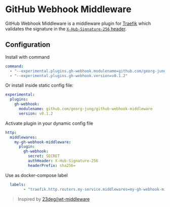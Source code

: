 # GitHub Webhook Middleware

GitHub Webhook Middleware is a middleware plugin for [Traefik](https://github.com/containous/traefik) which validates the signature in the [`X-Hub-Signature-256` header](https://docs.github.com/en/developers/webhooks-and-events/webhooks/securing-your-webhooks).

## Configuration

Install with command

```yaml
command:
  - "--experimental.plugins.gh-webhook.modulename=github.com/georg-jung/github-webhook-middleware"
  - "--experimental.plugins.gh-webhook.version=v0.1.2"
```

Or install inside static config file:

```yaml
experimental:
  plugins:
    gh-webhook:
      modulename: github.com/georg-jung/github-webhook-middleware
      version: v0.1.2
```

Activate plugin in your dynamic config file

```yaml
http:
  middlewares:
    my-gh-webhook-middleware:
      plugin:
        gh-webhook:
          secret: SECRET
          authHeader: X-Hub-Signature-256
          headerPrefix: sha256=
```

Use as docker-compose label  

```yaml
  labels:
        - "traefik.http.routers.my-service.middlewares=my-gh-webhook-middleware@file"
```

> Inspired by [23deg/jwt-middleware](https://github.com/23deg/jwt-middleware)
